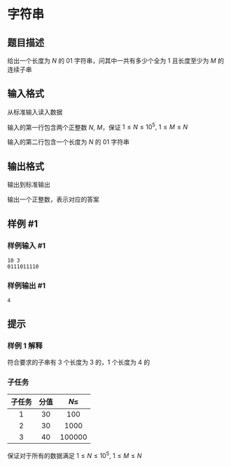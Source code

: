 # 字符串

## 题目描述

给出一个长度为 $N$ 的 01 字符串，问其中一共有多少个全为 1 且长度至少为 $M$ 的连续子串

## 输入格式

从标准输入读入数据

输入的第一行包含两个正整数 $N,~M$，保证 $1 \le N \le 10^5,~1 \le M \le N$

输入的第二行包含一个长度为 $N$ 的 01 字符串

## 输出格式

输出到标准输出

输出一个正整数，表示对应的答案

## 样例 #1

### 样例输入 #1

```
10 3
0111011110
```

### 样例输出 #1

```
4
```

## 提示

### 样例 1 解释

符合要求的子串有 $3$ 个长度为 $3$ 的，$1$ 个长度为 $4$ 的

### 子任务

| 子任务 | 分值 | $N \le$ |
| :----: | :--: | :-------: |
|   1   |  30  |    100    |
|   2   |  30  |   1000   |
|   3   |  40  |  100000  |

保证对于所有的数据满足 $1 \le N \le 10^5,~1 \le M \le N$
